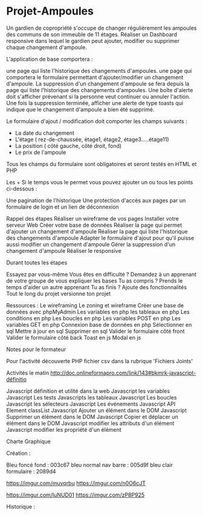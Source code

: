 # Projet-Ampoules

Un gardien de copropriété s'occupe de changer régulièrement les ampoules des communs de son immeuble de 11 étages.
Réaliser un Dashboard responsive dans lequel le gardien peut ajouter, modifier ou supprimer chaque changement d'ampoule.

L'application de base comportera :

une page qui liste l'historique des changements d'ampoules.
une page qui comportera le formulaire permettant d'ajouter/modifier un changement d'ampoule.
La suppression d'un changement d'ampoule se fera depuis la page qui liste l'historique des changements d'ampoules. Une boîte d'alerte doit s'afficher prévenant si la personne veut continuer ou annuler l'action. Une fois la suppression terminée, afficher une alerte de type toasts qui indique que le changement d'ampoule a bien été supprimé.



Le formulaire d'ajout / modification doit comporter les champs suivants :

- La date du changement
- L'étage ( rez-de-chaussée, étage1, étage2, étage3.....étage11)
- La position ( côté gauche, côté droit, fond)
- Le prix de l'ampoule

Tous les champs du formulaire sont obligatoires et seront testés en HTML et PHP



Les +
Si le temps vous le permet vous pouvez ajouter un ou tous les points ci-dessous :

Une pagination de l'historique
Une protection d'accès aux pages par un formulaire de login et un lien de déconnexion


Rappel des étapes
Réaliser un wireframe de vos pages
Installer votre serveur Web
Créer votre base de données
Réaliser la page qui permet d'ajouter un changement d'ampoule
Réaliser la page qui liste l'historique des changements d'ampoule
Adapter le formulaire d'ajout pour qu'il puisse aussi modifier un changement d'ampoule
Gérer la suppression d'un changement d'ampoule
Réaliser le responsive


Durant toutes les étapes

Essayez par vous-même
Vous êtes en difficulté ? Demandez à un apprenant de votre groupe de vous expliquer les bases
Tu as compris ? Prends le temps d'aider un autre apprenant
Tu as finis ? Ajoute des fonctionnalités
Tout le long du projet versionne ton projet


Ressources :
Le wireframing
Le zoning et wireframe
Créer une base de données avec phpMyAdmin
Les variables en php
les tableaux en php
Les conditions en php
Les boucles en php
Les variables POST en php
Les variables GET en php
Connexion base de données en php
Sélectionner en sql
Mettre à jour en sql
Supprimer en sql
Valider le formulaire côté front
Valider le formulaire côté back
Toast en js
Modal en js


Notes pour le formateur

Pour l'activité découverte PHP fichier csv dans la rubrique 'Fichiers Joints'

Activités le matin
http://doc.onlineformapro.com/link/143#bkmrk-javascript-définitio

Javascript définition et utilité dans la web
Javascript les variables
Javascript Les tests
Javascripts les tableaux
Javascript Les boucles
Javascript les sélecteurs
Javascript Les événements
Javascript API Element classList
Javascript Ajouter un élément dans le DOM
Javascript Supprimer un élément dans le DOM
Javascript Copier et déplacer un élément dans le DOM
Javascript modifier les attributs d'un élément
Javascript modifier les propriété d'un élément






Charte Graphique 



Création : 

Bleu foncé fond : 003c67
bleu normal nav barre : 005d9f
bleu clair formulaire : 2089d4

https://imgur.com/muvqrbu
https://imgur.com/n0O6cJT

https://imgur.com/IuNUD01
https://imgur.com/zP8P925

Historique : 
